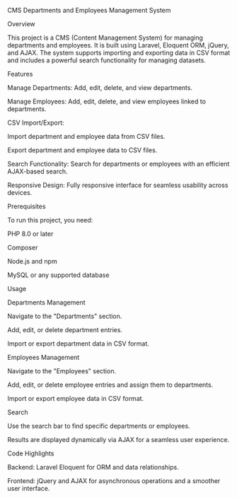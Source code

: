 CMS Departments and Employees Management System

Overview

This project is a CMS (Content Management System) for managing departments and employees. It is built using Laravel, Eloquent ORM, jQuery, and AJAX. The system supports importing and exporting data in CSV format and includes a powerful search functionality for managing datasets.

Features

Manage Departments: Add, edit, delete, and view departments.

Manage Employees: Add, edit, delete, and view employees linked to departments.

CSV Import/Export:

Import department and employee data from CSV files.

Export department and employee data to CSV files.

Search Functionality: Search for departments or employees with an efficient AJAX-based search.

Responsive Design: Fully responsive interface for seamless usability across devices.

Prerequisites

To run this project, you need:

PHP 8.0 or later

Composer

Node.js and npm

MySQL or any supported database


Usage

Departments Management

Navigate to the "Departments" section.

Add, edit, or delete department entries.

Import or export department data in CSV format.

Employees Management

Navigate to the "Employees" section.

Add, edit, or delete employee entries and assign them to departments.

Import or export employee data in CSV format.

Search

Use the search bar to find specific departments or employees.

Results are displayed dynamically via AJAX for a seamless user experience.

Code Highlights

Backend: Laravel Eloquent for ORM and data relationships.

Frontend: jQuery and AJAX for asynchronous operations and a smoother user interface.

